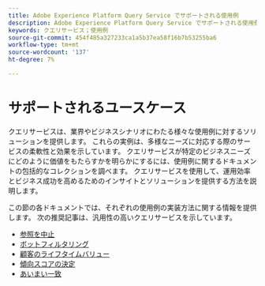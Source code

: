 ```yaml
---
title: Adobe Experience Platform Query Service でサポートされる使用例
description: Adobe Experience Platform Query Service でサポートされる使用例を説明します。
keywords: クエリサービス；使用例
source-git-commit: 454f485a327233ca1a5b37ea58f16b7b53255ba6
workflow-type: tm+mt
source-wordcount: '137'
ht-degree: 7%

---
```


# サポートされるユースケース

クエリサービスは、業界やビジネスシナリオにわたる様々な使用例に対するソリューションを提供します。 これらの実例は、多様なニーズに対応する際のサービスの柔軟性と効果を示しています。 クエリサービスが特定のビジネスニーズにどのように価値をもたらすかを明らかにするには、使用例に関するドキュメントの包括的なコレクションを調べます。 クエリサービスを使用して、運用効率とビジネス成功を高めるためのインサイトとソリューションを提供する方法を説明します。

この節の各ドキュメントでは、それぞれの使用例の実装方法に関する情報を提供します。 次の推奨記事は、汎用性の高いクエリサービスを示しています。

- [参照を中止](./abandoned-browse.md)
- [ボットフィルタリング](./bot-filtering.md)
- [顧客のライフタイムバリュー](./customer-lifetime-value.md)
- [傾向スコアの決定](./propensity-score.md)
- [あいまい一致](./fuzzy-match.md)

